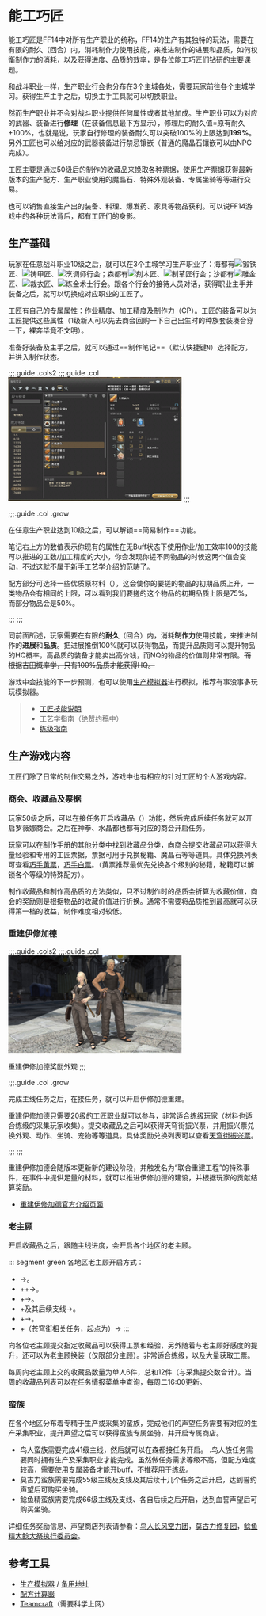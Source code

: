 # 能工巧匠
<FloatTOC />

能工巧匠是FF14中对所有生产职业的统称，FF14的生产有其独特的玩法，需要在有限的耐久（回合）内，消耗制作力使用技能，来推进制作的进展和品质，如何权衡制作力的消耗，以及获得进度、品质的效率，是各位能工巧匠们钻研的主要课题。

和战斗职业一样，生产职业行会也分布在3个主城各处，需要玩家前往各个主城学习。获得生产主手之后，切换主手工具就可以切换职业。

然而生产职业并不会对战斗职业提供任何属性或者其他加成。生产职业可以为对应的武器、装备进行**修理**（在装备信息最下方显示），修理后的耐久值=原有耐久+100%，也就是说，玩家自行修理的装备耐久可以突破100%的上限达到**199%**。另外工匠也可以给对应的武器装备进行禁忌镶嵌（普通的魔晶石镶嵌可以由NPC完成）。

工匠主要是通过50级后的制作的收藏品<i class="xiv collectables"></i>来换取各种票据，使用生产票据获得最新版本的生产配方、生产职业使用的魔晶石、特殊外观装备、专属坐骑等等进行交易。

也可以销售直接生产出的装备、料理、爆发药、家具等物品获利。可以说FF14游戏中的各种玩法背后，都有工匠们的身影。

## 生产基础

玩家在任意战斗职业10级之后，就可以在3个主城学习生产职业了：海都有<img src="/images/jobs/blacksmith.png" class="no-zoom sm-icon" width="24"/>锻铁匠、<img src="/images/jobs/armorer.png" class="no-zoom sm-icon" width="24"/>铸甲匠、<img src="/images/jobs/culinarian.png" class="no-zoom sm-icon" width="24"/>烹调师行会；森都有<img src="/images/jobs/carpenter.png" class="no-zoom sm-icon" width="24"/>刻木匠、<img src="/images/jobs/leatherworker.png" class="no-zoom sm-icon" width="24"/>制革匠行会；沙都有<img src="/images/jobs/goldsmith.png" class="no-zoom sm-icon" width="24"/>雕金匠、<img src="/images/jobs/weaver.png" class="no-zoom sm-icon" width="24"/>裁衣匠、<img src="/images/jobs/alchemist.png" class="no-zoom sm-icon" width="24"/>炼金术士行会。跟各个行会的接待人员对话，获得职业主手并装备之后，就可以切换成对应职业的工匠了。

工匠有自己的专属属性：作业精度、加工精度及制作力（CP）。工匠的装备可以为工匠提供这些属性（1级新人可以先去商会回购一下自己出生时的种族套装凑合穿一下，裸奔毕竟不文明）。

准备好装备及主手之后，就可以通过==制作笔记==（默认快捷键`N`）选择配方，并进入制作状态。

;;;.guide .cols2
;;;.guide .col
<img src="./craft.assets/notebook.png" width="350px" />
;;;

;;;.guide .col .grow

在任意生产职业达到10级之后，可以解锁==简易制作==功能。

笔记右上方的数值表示你现有的属性在无Buff状态下使用作业/加工效率100的技能可以推进的工数/加工精度的大小，你会发现你搓不同物品的时候这两个值会变动，不过这就不属于新手工艺学介绍的范畴了。

配方部分可选择一些优质原材料（<i class="xiv hq"></i>），这会使你的要搓的物品的初期品质上升，一类物品会有相同的上限，可以看到我们要搓的这个物品的初期品质上限是75%，而部分物品会是50%。

;;;
;;;

同前面所述，玩家需要在有限的**耐久**（回合）内，消耗**制作力**使用技能，来推进制作的**进展**和**品质**。把进展推倒100%就可以获得物品，而提升品质则可以提升物品的HQ概率，高品质的装备才能卖出高价钱，而NQ的物品的价值则非常有限。~~而根据吉田概率学，只有100%品质才能获得HQ。~~

游戏中会技能的下一步预测，也可以使用[生产模拟器](#参考工具)进行模拟，推荐有事没事多玩玩模拟器。

> - [工匠技能说明](/topic/craft-action.md)
> - 工艺学指南（绝赞约稿中）
> - [练级指南](/topic/craft-levelup.md)

<!--专家-->

## 生产游戏内容

工匠们除了日常的制作交易之外，游戏中也有相应的针对工匠的个人游戏内容。

### 商会、收藏品及票据

玩家50级之后，可以在<pos name="伊修加德基础层" :x="10.2" :y="10.5" />接任务<quest name="一流工匠的新工作" type="plus" />开启收藏品（<i class="xiv collectables"></i>）功能，然后完成后续任务<quest name="打开新世界的大门" type="plus" />就可以开启罗薇娜商会。之后在神拳、水晶都也都有对应的商会开启任务。

玩家可以在制作手册的其他分类中找到收藏品分类，向商会提交收藏品可以获得大量经验和专用的工匠票据，票据可用于兑换秘籍、魔晶石等等道具。具体兑换列表可查看[巧手黄票](https://ff14.huijiwiki.com/wiki/%E5%B7%A7%E6%89%8B%E9%BB%84%E7%A5%A8)，[巧手白票](https://ff14.huijiwiki.com/wiki/%E5%B7%A7%E6%89%8B%E7%99%BD%E7%A5%A8)。（黄票推荐最优先兑换各个级别的秘籍，秘籍可以解锁各个等级的特殊配方）。

制作收藏品<i class="xiv collectables"></i>和制作高品质<i class="xiv hq"></i>的方法类似，只不过制作时的品质会折算为收藏价值，商会的奖励则是根据物品的收藏价值进行折换。通常不需要将品质推到最高就可以获得第一档的收益，制作难度相对较低。

### 重建伊修加德

;;;.guide .cols2
;;;.guide .col
<img src="./craft.assets/rebuild_reward.jpg" width="350px" />

重建伊修加德奖励外观
;;;

;;;.guide .col .grow

完成主线任务<quest name="绝命怒嚎" type="main"/>之后，在<pos name="伊修加德基础层" :x="9.7" :y="11.6" />接任务<quest name="仰望天穹之街" type="plus" />，就可以开启伊修加德重建。

重建伊修加德只需要20级的工匠职业就可以参与，非常适合练级玩家（材料也适合练级的采集玩家收集）。提交收藏品之后可以获得天穹街振兴票，并用振兴票兑换外观、动作、坐骑、宠物等等道具。具体奖励兑换列表可以查看[天穹街振兴票](https://ff14.huijiwiki.com/wiki/%E5%A4%A9%E7%A9%B9%E8%A1%97%E6%8C%AF%E5%85%B4%E7%A5%A8)。

;;;
;;;

重建伊修加德会随版本更新新的建设阶段，并触发名为“联合重建工程”的特殊事件，在事件中提供足量的材料，就可以推进伊修加德的建设，并根据玩家的贡献结算奖励。

* [重建伊修加德官方介绍页面](https://actff1.web.sdo.com/project/200103ishgardian/index.html)

### 老主顾

开启收藏品之后，跟随主线进度，会开启各个地区的老主顾。

::: segment green 
各地区老主顾开启方式：
- <quest name="打开新世界的大门" type="plus" />→<quest name="熙洛·阿里亚珀的老主顾" type="plus" />。
- <quest name="红莲之狂潮" type="main" />+<quest name="熙洛·阿里亚珀的老主顾" type="plus" />+<quest name="阿答儿金部的继承者" />→<quest name="亚德基拉的老主顾" type="plus" />。
- <quest name="英雄归来" type="main" />+<quest name="生意兴隆" />→<quest name="梅·娜格的老主顾" type="plus" />。
- <quest name="梅·娜格的老主顾" type="plus" />+<quest name="紫水宫的异变" type="plus" />及其后续支线→<quest name="红的老主顾" type="plus" />。
- <quest name="迈向未来" type="main" />+<quest name="诚信为本——莫雯卓越商会" />→<quest name="凯·希尔的老主顾" type="plus" />。
- <quest name="打开新世界的大门" type="plus" />+<quest name="缔造新篇龙诗之翼" type="plus" />（苍穹街相关任务，起点为<quest name="仰望天穹之街" type="plus" />）→<quest name="艾尔·图的老主顾" type="plus" />
:::

向各位老主顾提交指定收藏品可以获得工票和经验，另外随着与老主顾好感度的提升，还可以为老主顾换装（仅限部分主顾）。非常适合练级，以及大量获取工票。

每周向老主顾上交的收藏品数量为单人6件，总和12件（与采集提交数合计）。当周的收藏品列表可以在任务情报菜单中查询，每周二<i class="xiv local-time-chs"></i>16:00更新。

### 蛮族

在各个地区分布着专精于生产或采集的蛮族，完成他们的声望任务需要有对应的生产采集职业，提升声望之后可以获得蛮族专属坐骑，并开启专属商店。

* 鸟人蛮族需要完成41级主线<quest name="石卫塔霸主" type="main" />，然后就可以在森都接任务<quest name="雷雨将至" type="plus" />开启。
.鸟人族任务需要同时拥有生产及采集职业才能完成。虽然做任务需求等级不高，但配方难度较高，需要使用专属装备才能开buff，不推荐用于练级。
* 莫古力蛮族需要完成55级主线<quest name="狩猎邪龙" type="main" />及支线<quest name="目标入团" type="plus" />及其后续十几个任务之后开启，达到誓约声望后可购买坐骑<item name="孢云棉花糖种子" />。
* 鲶鱼精蛮族需要完成66级主线<quest name="红色的祈愿" type="main" />及支线<quest name="黑鼻" type="plus" />、<quest name="痴迷赏花" type="plus" />各自后续之后开启，达到血誓声望后可购买坐骑<item name="巨鲶鱼神轿笛" />。

详细任务奖励信息、声望商店列表请参看：[鸟人长风空力团](https://ff14.huijiwiki.com/wiki/%E9%95%BF%E9%A3%8E%E7%A9%BA%E5%8A%9B%E5%9B%A2)，[莫古力修复团](https://ff14.huijiwiki.com/wiki/%E8%8E%AB%E5%8F%A4%E5%8A%9B%E4%BF%AE%E5%A4%8D%E5%9B%A2)，[鲶鱼精大鲶大祭执行委员会](https://ff14.huijiwiki.com/wiki/%E5%A4%A7%E9%B2%B6%E5%A4%A7%E7%A5%AD%E6%89%A7%E8%A1%8C%E5%A7%94%E5%91%98%E4%BC%9A)。

## 参考工具

- [生产模拟器](http://ffxiv.tk/crafter/#/simulator) / [备用地址](http://ffxiv.cf/crafter)
- [配方计算器](http://5p.nbb.ffxiv.cn/#/cal)
- [Teamcraft](https://ffxivteamcraft.com/search)（需要科学上网）
